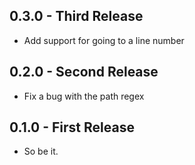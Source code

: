 ## 0.3.0 - Third Release
- Add support for going to a line number

## 0.2.0 - Second Release
- Fix a bug with the path regex

## 0.1.0 - First Release
- So be it.
